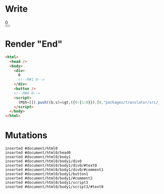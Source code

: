 # Write
  <div>0<!M#1 0></div><button></button><!M#0 0><script>(M$h=[]).push((b,s)=>({0:{1:0}}),[0,"packages/translator/src/__tests__/fixtures/component-attrs-intersection/template.marko_0_count",])</script>


# Render "End"
```html
<html>
  <head />
  <body>
    <div>
      0
      <!--M#1 0-->
    </div>
    <button />
    <!--M#0 0-->
    <script>
      (M$h=[]).push((b,s)=&gt;({0:{1:0}}),[0,"packages/translator/src/__tests__/fixtures/component-attrs-intersection/template.marko_0_count",])
    </script>
  </body>
</html>
```

# Mutations
```
inserted #document/html0
inserted #document/html0/head0
inserted #document/html0/body1
inserted #document/html0/body1/div0
inserted #document/html0/body1/div0/#text0
inserted #document/html0/body1/div0/#comment1
inserted #document/html0/body1/button1
inserted #document/html0/body1/#comment2
inserted #document/html0/body1/script3
inserted #document/html0/body1/script3/#text0
```